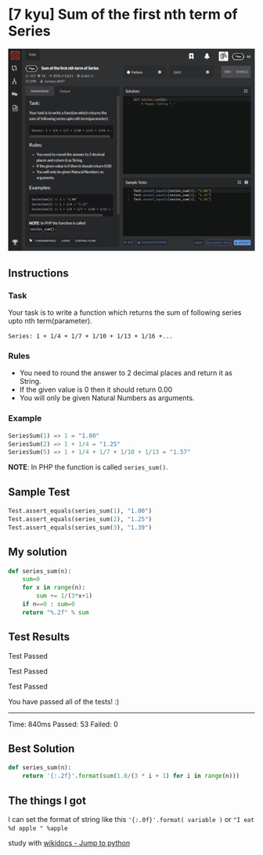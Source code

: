 # [7 kyu] Sum of the first nth term of Series

![image](./Problem.png)


## Instructions

### Task

Your task is to write a function which returns the sum of following series upto nth term(parameter).

```
Series: 1 + 1/4 + 1/7 + 1/10 + 1/13 + 1/16 +...
```

### Rules

- You need to round the answer to 2 decimal places and return it as String.
- If the given value is 0 then it should return 0.00
- You will only be given Natural Numbers as arguments.

### Example

```python
SeriesSum(1) => 1 = "1.00"
SeriesSum(2) => 1 + 1/4 = "1.25"
SeriesSum(5) => 1 + 1/4 + 1/7 + 1/10 + 1/13 = "1.57"
```

**NOTE**: In PHP the function is called `series_sum()`.




## Sample Test

```python
Test.assert_equals(series_sum(1), "1.00")
Test.assert_equals(series_sum(2), "1.25")
Test.assert_equals(series_sum(3), "1.39")
```



## My solution

```python
def series_sum(n):
    sum=0
    for x in range(n):
        sum += 1/(3*x+1)
    if n==0 : sum=0
    return "%.2f" % sum
```



## Test Results

Test Passed

Test Passed

Test Passed

You have passed all of the tests! :)

---------

Time: 840ms Passed: 53 Failed: 0



## Best Solution

```python
def series_sum(n):
    return '{:.2f}'.format(sum(1.0/(3 * i + 1) for i in range(n)))
```



## The things I got

I can set the format of string like this `'{:.0f}'.format( variable )` or `"I eat %d apple " %apple`



study with [wikidocs - Jump to python](https://wikidocs.net/13)